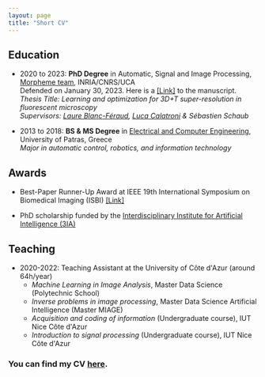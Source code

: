 ```yaml
---
layout: page
title: "Short CV"
---
```



## Education

- 2020 to 2023: **PhD Degree** in Automatic, Signal and Image Processing, [Morpheme team](https://team.inria.fr/morpheme/), INRIA/CNRS/UCA <br />
Defended on January 30, 2023. Here is a [[Link]](https://theses.hal.science/tel-04089027) to the manuscript. <br />
*Thesis Title: Learning and optimization for 3D+T super-resolution in fluorescent microscopy  <br />
Supervisors: [Laure Blanc-Féraud](https://www.i3s.unice.fr/~blancf/), [Luca Calatroni](https://sites.google.com/view/lucacalatroni) & Sébastien Schaub* <br />


- 2013 to 2018: **BS & MS Degree** in [Electrical and Computer Engineering](http://www.ece.upatras.gr/index.php/en/), University of Patras, Greece <br />
*Major in automatic control, robotics, and information technology*



## Awards

- Best-Paper Runner-Up Award at IEEE 19th International Symposium on Biomedical Imaging (ISBI) [[Link]](https://3ia.univ-cotedazur.eu/best-paper-runner-up-award-for-vasiliki-stergiopoulou)

- PhD scholarship funded by the [Interdisciplinary Institute for Artificial Intelligence (3IA)](https://3ia.univ-cotedazur.eu/)

## Teaching

- 2020-2022: Teaching Assistant at the University of Côte d'Azur (around 64h/year)
  - *Machine Learning in Image Analysis*, Master Data Science (Polytechnic School)
  - *Inverse problems in image processing*, Master Data Science Artificial Intelligence (Master MIAGE)
  - *Acquisition and coding of information* (Undergraduate course), IUT Nice Côte d'Azur
  - *Introduction to signal processing* (Undergraduate course), IUT Nice Côte d'Azur


### You can find my CV [here](CV_Stergiopoulou.pdf).

